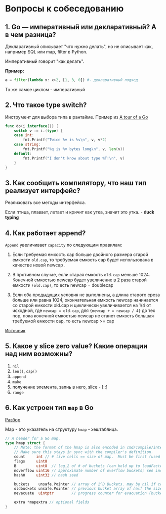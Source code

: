 # Вопросы к собеседованию

## 1. Go — императивный или декларативный? А в чем разница?

Декларативный описывает "что нужно делать", но не описывает как, например SQL или map, filter в Python.
 
Императивный говорит "как делать".

__Пример:__
```python
a = filter(lambda x: x>2, [1, 3, 0]) #- декларативный подход
```
То же самое циклом - императивный

## 2. Что такое type switch?

Инструмент для выбора типа в рантайме. Пример из [A tour of a Go](https://go.dev/tour/methods/16)

```go
func do(i interface{}) {
	switch v := i.(type) {
	case int:
		fmt.Printf("Twice %v is %v\n", v, v*2)
	case string:
		fmt.Printf("%q is %v bytes long\n", v, len(v))
	default:
		fmt.Printf("I don't know about type %T!\n", v)
	}
}
```

## 3. Как сообщить компилятору, что наш тип реализует интерфейс?

Реализовать все методы интерфейса. 

Если птица, плавает, летает и кричит как утка, значит это утка. - __duck typing__

## 4. Как работает append?
`Append` увеличивает `capacity` по следующим правилам:
1. Если требуемая емкость cap больше двойного размера старой емкости `old.cap`, то требуемая емкость cap будет использована в качестве новой newcap .

2. В противном случае, если старая емкость `old.cap` меньше 1024. Конечной емкостью newcap будет увеличение в 2 раза старой емкости `(old.cap)`, то есть newcap = doublecap

3. Если оба предыдущих условия не выполнены, а длина старого среза больше или равна 1024, окончательная емкость newcap начинается со старой емкости old.cap и циклически увеличивается на 1/4 от исходной, где `newcap = old.cap`, для `{newcap + = newcap / 4}` до тех пор, пока конечной емкостью newcap не станет емкость большая требуемой емкости cap, то есть newcap >= cap

[Источник](https://habr.com/ru/post/660827/)

## 5. Какое у slice zero value? Какие операции над ним возможны?

1. `nil`
2. `len()`, `cap()`
3. `append`
4. `make`
5. получение элемента, запиь в него, slice - [::]
6. `range`

## 6. Как устроен тип `map` в Go
[Разбор](https://habr.com/ru/post/457728/)

Map - это указатель на структуру `hmap` - хештаблица.

```go
// A header for a Go map.
type hmap struct {
	// Note: the format of the hmap is also encoded in cmd/compile/internal/gc/reflect.go.
	// Make sure this stays in sync with the compiler's definition.
	count     int // # live cells == size of map.  Must be first (used by len() builtin)
	flags     uint8
	B         uint8  // log_2 of # of buckets (can hold up to loadFactor * 2^B items)
	noverflow uint16 // approximate number of overflow buckets; see incrnoverflow for details
	hash0     uint32 // hash seed

	buckets    unsafe.Pointer // array of 2^B Buckets. may be nil if count==0.
	oldbuckets unsafe.Pointer // previous bucket array of half the size, non-nil only when growing
	nevacuate  uintptr        // progress counter for evacuation (buckets less than this have been evacuated)

	extra *mapextra // optional fields
}
```